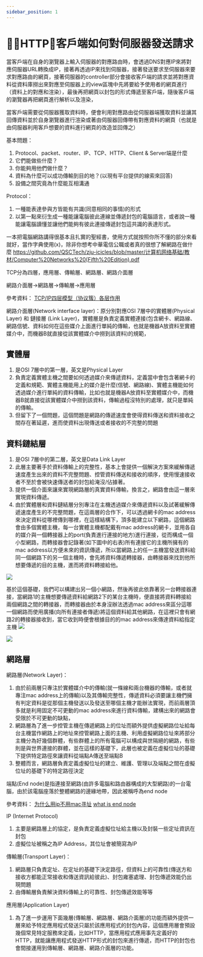 ```yaml
---
sidebar_position: 1
---
```



# HTTP：客戶端如何對伺服器發送請求

當客戶端在自身的瀏覽器上輸入伺服器的對應路由時，會透過DNS對應IP來將對應伺服器URL轉換成IP，接著再透過IP來找到伺服器，接著發送要求至伺服器來要求對應路由的網頁，接著伺服器的controller部分會接收客戶端的請求並將對應資料從資料庫撈出來對應至伺服器上的view區塊中先將要給予使用者的網頁進行（資料上的對應和渲染），最後再把網頁以封包的形式傳遞至客戶端，隨後客戶端的瀏覽器再把網頁進行解析以及渲染，

當客戶端需要從伺服器獲取資料時，便會利用對應路由從伺服器端獲取資料並讓其回傳資料並於自身瀏覽器進行渲染或著由伺服器回傳帶有對應資料的網頁（也就是由伺服器利用客戶想要的資料進行網頁的改造並回傳之）



基本問題：
1. Protocol、packet、router、IP、TCP、HTTP、Client & Server端是什麼
2. 它們能做些什麼？
3. 你能夠用他們做什麼？
4. 資料為什麼可以成功傳輸到目的地？(以現有平台提供的線索來回答)
5. 設備之間究竟為什麼能互相溝通


Protocol：
1. 一種能表達參與方皆能有共識(同意相同的事情)的形式
2. 以第一點來衍生成一種能讓電腦彼此連線並傳遞封包的電腦語言，或者說一種能讓電腦讀懂並讓他們能夠有彼此連接傳遞封包這共識的表達形式。

一本把電腦網路講得很基本且扎實的聖經書，使用方式就按照你所不懂的部分來看就好，當作字典使用(x)，除非你想考中華電信公職或者真的很想了解網路在做什麼
https://github.com/QSCTech/zju-icicles/blob/master/计算机网络基础/教材/Computer%20Networks%20(Fifth%20Edition).pdf

TCP分為四層，應用層、傳輸層、網路層、網路介面層

網路介面層->網路層->傳輸層->應用層

參考資料：
[TCP/IP四层模型（协议簇）各层作用](https://segmentfault.com/a/1190000022946409)


網路介面層(Network interface layer)：原分別對應OSI 7層中的實體層(Physical Layer) 和 鏈接層 (Link Layer)，實體層是負責定義實體連接(包含網卡、網路線、網路信號、資料如何在這些媒介上面進行單純的傳輸，也就是機器A放資料至實體媒介中，而機器B就直接從該實體媒介中撈到該資料)的規範，

## 實體層 
1. 是OSI 7層中的第一層，英文是Physical Layer
2. 負責定義實體主機之間要如何透過媒介來傳遞資料，定義當中會包含著網卡的定義和規範、實體主機能用上的媒介是什麼(信號、網路線)、實體主機能如何透過媒介進行單純的資料傳輸，比如也就是機器A放資料至實體媒介中，而機器B就直接從該實體媒介中撈到該資料，傳輸過程沒特別的處理，就只是單純的傳輸。
3. 但留下了一個問題，這個問題是網路的傳遞速度會使得資料傳送和資料接收之間存在著延遲，進而使資料出現傳送或者接收的不完整的問題

## 資料鏈結層
1. 是OSI 7層中的第二層，英文是Data Link Layer
2. 此層主要著手於資料傳輸上的完整性，基本上會提供一個解決方案來緩解傳遞速度產生出來的資料不完整問題、控管資料傳送和接收的順序，使用慢速接收者不至於會被快速傳送者的封包給淹沒/佔據著。
3. 提供一個介面來讓來實現網路層的真實資料傳輸，換言之，網路會由這一層來實現資料傳遞。
4. 由於實體層和資料鏈結層分別專注在主機透過媒介來傳遞資料以及試著緩解傳遞速度產生的不完整問題，在這兩層的合作下，可以透過網卡的mac address來決定資料從哪裡傳到哪裡，在這樣結構下，頂多能建立以下網路，這個網路會由多個實體主機，每一台實體主機都配戴有mac address的網卡，並用各自的媒介與一個轉接器上的port(負責進行連接的地方)進行連接，從而構成一個小型網路，而轉接器會記錄著(如下圖中的右表)所有連接它的主機所擁有的mac address以方便未來的資訊傳遞，所以當網路上的任一主機當發送資料給同一個網路下的另一個主機時，會先將資料傳遞轉接器，由轉接器來找到他所想要傳遞的目的主機，進而將資料轉接給他。

![](https://res.cloudinary.com/dqfxgtyoi/image/upload/v1633422190/blog/network/macaddrNetwork/macaddressNetwork1_fzo0li.png)

基於這個基礎，我們可以構建出另一個小網路，然後再彼此依靠著另一台轉接器連接，當網路1的主機想要傳遞資料給網路2下的某台主機時，便直接將資料轉接給兩個網路之間的轉接器，而轉接器由於本身沒辦法透過mac address來區分這哪一個網路而使用廣播(向所有連接者傳遞)將這個資料給其他網路，在這裡只會有網路2的轉接器接收到，當它收到時便會根據目的的mac address來傳達資料給指定主機
![](https://res.cloudinary.com/dqfxgtyoi/image/upload/v1633422197/blog/network/macaddrNetwork/twoMacAddressNetworks_macsec.png)


![](https://res.cloudinary.com/dqfxgtyoi/image/upload/v1633422195/blog/network/macaddrNetwork/multipleMacAddressNetworks_uwxlte.png)


## 網路層 


網路層(Network Layer)：
1. 由於前兩層只專注於實體媒介中的傳輸(就一條線和兩台機器的傳輸，或者就專注mac address上的傳輸)以及其傳輸完整性，傳遞資料必須要讓主機們擁有判定資料是從那個主機發送以及發送至哪個主機才能辦法實現，而前兩層頂多就是利用固定不可更動的mac address來進行資料傳輸，建構出來的網路會受限於不可更動的缺點，
2. 網路層為了進一步控管主機在傳遞網路上的位址而額外提供虛擬網路位址給每台主機當作網路上的地址來控管網路上面的主機、利用虛擬網路位址來將部分主機分為好幾個群體，有些群體上的所有電腦可以構成與世隔絕的網路，有些則是與世界連接的群體，並在這樣的基礎下，此層也被定義在虛擬位址的基礎下提供特定路徑來讓資料從端點A傳送至端點B
3. 整體而言，網路層負責定義虛擬位址的建立、維護、管理以及端點之間在虛擬位址的基礎下的特定路徑決定

端點(End node)是指連接至網路(由許多電腦和路由器構成的大型網路)的一台電腦，由於該電腦座落於整體網路的邊緣地帶，因此被稱呼為end node


參考資料：
[为什么用ip不用mac寻址](https://blog.csdn.net/a13602955218/article/details/108311560)
[what is end node](https://en.wikipedia.org/wiki/End_system)

IP (Internet Protocol) 
1. 主要是網路層上的協定，是負責定義虛擬位址給主機以及封裝一些定址資訊在封包
2. 虛擬位址被稱之為IP Address，其位址會被簡寫為IP


傳輸層(Transport Layer)：
1.  網路層只負責定址、在定址的基礎下決定路徑，但資料上的可靠性(傳送方和接收方都能正常接收和傳送資訊給彼此)、封包雍塞處理、封包傳遞效能仍出現問題
2.  由傳輸層負責解決資料傳輸上的可靠性、封包傳遞效能等等



應用層(Application Layer)
1. 為了進一步運用下面幾層(傳輸層、網路層、網路介面層)的功能而額外提供一層來給予特定應用程式發送只屬於該應用程式的封包內容，這個應用層會預設幾個常見特定服務來定義，比如HTTP，當應用程式應用事先定義好的HTTP，就能讓應用程式發送HTTP形式的封包來進行傳遞，而HTTP的封包也會間接運用到傳輸層、網路層、網路介面層的功能。